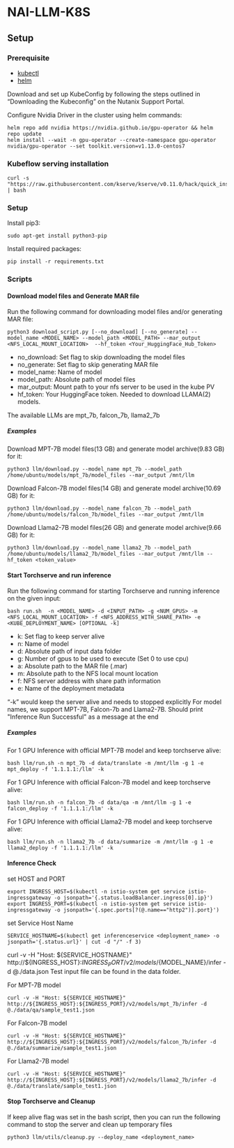 # NAI-LLM-K8S

## Setup

### Prerequisite
* [kubectl](https://kubernetes.io/docs/tasks/tools/#kubectl)
* [helm](https://helm.sh/docs/intro/install/)

Download and set up KubeConfig by following the steps outlined in “Downloading the Kubeconfig” on the Nutanix Support Portal.

Configure Nvidia Driver in the cluster using helm commands:

```
helm repo add nvidia https://nvidia.github.io/gpu-operator && helm repo update
helm install --wait -n gpu-operator --create-namespace gpu-operator nvidia/gpu-operator --set toolkit.version=v1.13.0-centos7
```

### Kubeflow serving installation

```
curl -s "https://raw.githubusercontent.com/kserve/kserve/v0.11.0/hack/quick_install.sh" | bash
```

### Setup

Install pip3:
```
sudo apt-get install python3-pip
```

Install required packages:

```
pip install -r requirements.txt
```

### Scripts

#### Download model files and Generate MAR file
Run the following command for downloading model files and/or generating MAR file: 
```
python3 download_script.py [--no_download] [--no_generate] --model_name <MODEL_NAME> --model_path <MODEL_PATH> --mar_output <NFS_LOCAL_MOUNT_LOCATION>  --hf_token <Your_HuggingFace_Hub_Token>
```
- no_download:      Set flag to skip downloading the model files
- no_generate:      Set flag to skip generating MAR file
- model_name:       Name of model
- model_path:       Absolute path of model files
- mar_output:       Mount path to your nfs server to be used in the kube PV
- hf_token:         Your HuggingFace token. Needed to download LLAMA(2) models.

The available LLMs are mpt_7b, falcon_7b, llama2_7b

##### Examples

Download MPT-7B model files(13 GB) and generate model archive(9.83 GB) for it:
```
python3 llm/download.py --model_name mpt_7b --model_path /home/ubuntu/models/mpt_7b/model_files --mar_output /mnt/llm
```
Download Falcon-7B model files(14 GB) and generate model archive(10.69 GB) for it:
```
python3 llm/download.py --model_name falcon_7b --model_path /home/ubuntu/models/falcon_7b/model_files --mar_output /mnt/llm
```
Download Llama2-7B model files(26 GB) and generate model archive(9.66 GB) for it:
```
python3 llm/download.py --model_name llama2_7b --model_path /home/ubuntu/models/llama2_7b/model_files --mar_output /mnt/llm --hf_token <token_value>
```

#### Start Torchserve and run inference

Run the following command for starting Torchserve and running inference on the given input:
```
bash run.sh  -n <MODEL_NAME> -d <INPUT_PATH> -g <NUM_GPUS> -m <NFS_LOCAL_MOUNT_LOCATION> -f <NFS_ADDRESS_WITH_SHARE_PATH> -e <KUBE_DEPLOYMENT_NAME> [OPTIONAL -k]
```
- k:    Set flag to keep server alive
- n:    Name of model
- d:    Absolute path of input data folder
- g:    Number of gpus to be used to execute (Set 0 to use cpu)
- a:    Absolute path to the MAR file (.mar)
- m:    Absolute path to the NFS local mount location
- f:    NFS server address with share path information
- e:    Name of the deployment metadata

“-k” would keep the server alive and needs to stopped explicitly
For model names, we support MPT-7B, Falcon-7b and Llama2-7B.
Should print "Inference Run Successful" as a message at the end

##### Examples

For 1 GPU Inference with official MPT-7B model and keep torchserve alive:
```
bash llm/run.sh -n mpt_7b -d data/translate -m /mnt/llm -g 1 -e mpt_deploy -f '1.1.1.1:/llm' -k
```
For 1 GPU Inference with official Falcon-7B model and keep torchserve alive:
```
bash llm/run.sh -n falcon_7b -d data/qa -m /mnt/llm -g 1 -e falcon_deploy -f '1.1.1.1:/llm' -k
```
For 1 GPU Inference with official Llama2-7B model and keep torchserve alive:
```
bash llm/run.sh -n llama2_7b -d data/summarize -m /mnt/llm -g 1 -e llama2_deploy -f '1.1.1.1:/llm' -k
```

#### Inference Check

set HOST and PORT
```
export INGRESS_HOST=$(kubectl -n istio-system get service istio-ingressgateway -o jsonpath='{.status.loadBalancer.ingress[0].ip}')
export INGRESS_PORT=$(kubectl -n istio-system get service istio-ingressgateway -o jsonpath='{.spec.ports[?(@.name=="http2")].port}')
```

set Service Host Name
```
SERVICE_HOSTNAME=$(kubectl get inferenceservice <deployment_name> -o jsonpath='{.status.url}' | cut -d "/" -f 3)
```

curl -v -H "Host: ${SERVICE_HOSTNAME}" http://${INGRESS_HOST}:${INGRESS_PORT}/v2/models/${MODEL_NAME}/infer -d @./data.json
Test input file can be found in the data folder.


For MPT-7B model
```
curl -v -H "Host: ${SERVICE_HOSTNAME}" http://${INGRESS_HOST}:${INGRESS_PORT}/v2/models/mpt_7b/infer -d @./data/qa/sample_test1.json
```
For Falcon-7B model
```
curl -v -H "Host: ${SERVICE_HOSTNAME}" http://${INGRESS_HOST}:${INGRESS_PORT}/v2/models/falcon_7b/infer -d @./data/summarize/sample_test1.json
```
For Llama2-7B model
```
curl -v -H "Host: ${SERVICE_HOSTNAME}" http://${INGRESS_HOST}:${INGRESS_PORT}/v2/models/llama2_7b/infer -d @./data/translate/sample_test1.json
```

#### Stop Torchserve and Cleanup

If keep alive flag was set in the bash script, then you can run the following command to stop the server and clean up temporary files
```
python3 llm/utils/cleanup.py --deploy_name <deployment_name>
```
